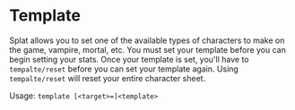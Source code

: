 # Template

Splat allows you to set one of the available types of characters to make on the
game, vampire, mortal, etc. You must set your template before you can begin
setting your stats. Once your template is set, you'll have to `tempalte/reset`
before you can set your template again. Using `tempalte/reset` will reset your
entire character sheet.

Usage: `template [<target>=]<template>`
